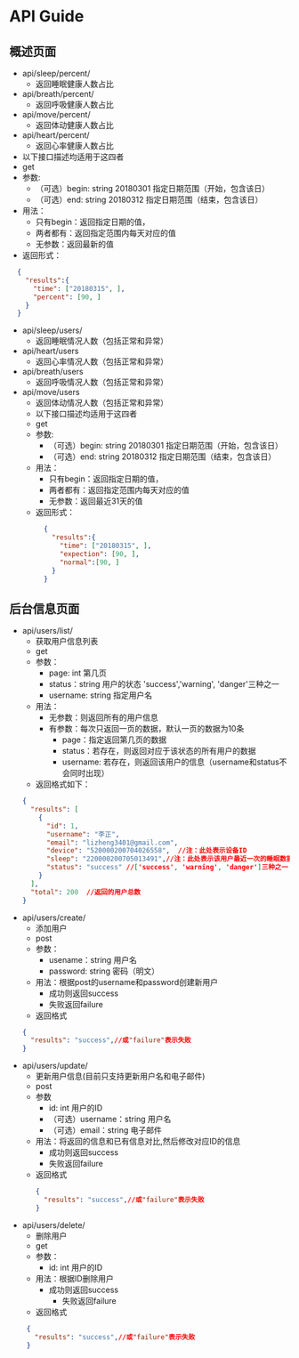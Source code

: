 # API Guide

## 概述页面

- api/sleep/percent/  
  - 返回睡眠健康人数占比
- api/breath/percent/
  - 返回呼吸健康人数占比
- api/move/percent/
  - 返回体动健康人数占比
- api/heart/percent/
  - 返回心率健康人数占比
 - 以下接口描述均适用于这四者
 - get
 - 参数:
   - （可选）begin: string 20180301  指定日期范围（开始，包含该日）
   - （可选）end: string 20180312  指定日期范围（结束，包含该日）
 - 用法：
   - 只有begin：返回指定日期的值，
   - 两者都有：返回指定范围内每天对应的值
   - 无参数：返回最新的值
  - 返回形式：
  ```json
    {
      "results":{
        "time": ["20180315", ],
        "percent": [90, ]
      }
    }
  ```
- api/sleep/users/
  - 返回睡眠情况人数（包括正常和异常）
- api/heart/users 
  - 返回心率情况人数（包括正常和异常）
- api/breath/users  
  - 返回呼吸情况人数（包括正常和异常）
- api/move/users 
  - 返回体动情况人数（包括正常和异常）
  - 以下接口描述均适用于这四者
  - get
  - 参数:
     - （可选）begin: string 20180301  指定日期范围（开始，包含该日）
     - （可选）end: string 20180312  指定日期范围（结束，包含该日）
  - 用法：
     - 只有begin：返回指定日期的值，
     - 两者都有：返回指定范围内每天对应的值
     - 无参数：返回最近31天的值
  - 返回形式：
    ```json
      {
        "results":{
          "time": ["20180315", ],
          "expection": [90, ],
          "normal":[90, ]
        }
      }
    ```

## 后台信息页面

- api/users/list/
  - 获取用户信息列表
  - get
  - 参数：
    - page: int 第几页
    - status：string 用户的状态 'success','warning', 'danger'三种之一
    - username: string 指定用户名
  - 用法：
    - 无参数：则返回所有的用户信息
    - 有参数：每次只返回一页的数据，默认一页的数据为10条
      - page：指定返回第几页的数据
      - status：若存在，则返回对应于该状态的所有用户的数据
      - username: 若存在，则返回该用户的信息（username和status不会同时出现）
  - 返回格式如下：
  ```JSON
  {
    "results": [
      {
        "id": 1,
        "username": "李正",
        "email": "lizheng3401@gmail.com",
        "device": "520000200704026558",  //注：此处表示设备ID
        "sleep": "220000200705013491",//注：此处表示该用户最近一次的睡眠数据的ID
        "status": "success" //['success', 'warning', 'danger']三种之一
      }
    ],
    "total": 200  //返回的用户总数
  }
  ```
- api/users/create/
  - 添加用户
  - post
  - 参数：
    - usename：string 用户名
    - password: string 密码（明文）
  - 用法：根据post的username和password创建新用户
    - 成功则返回success
    - 失败返回failure
  - 返回格式
  ```JSON
  {
    "results": "success",//或"failure"表示失败
  }
  ```
- api/users/update/ 
  - 更新用户信息(目前只支持更新用户名和电子邮件)
  - post
  - 参数
    - id: int 用户的ID
    - （可选）username：string 用户名
    - （可选）email：string 电子邮件
  - 用法：将返回的信息和已有信息对比,然后修改对应ID的信息
    - 成功则返回success
    - 失败返回failure
  - 返回格式
    ```JSON
    {
      "results": "success",//或"failure"表示失败
    }
    ```
- api/users/delete/
  - 删除用户
  - get
  - 参数：
    - id: int 用户的ID
  - 用法：根据ID删除用户
    - 成功则返回success
      - 失败返回failure
   - 返回格式
   ```JSON
    {
      "results": "success",//或"failure"表示失败
    }
   ```

